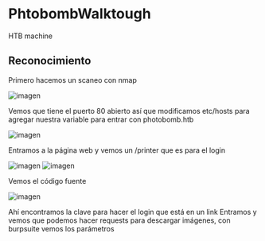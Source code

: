 # PhtobombWalktough

HTB machine

## Reconocimiento

Primero hacemos un scaneo con nmap

![imagen](https://github.com/Hamibubu/PhtobombWalktough/assets/108554878/40b3c9d9-373d-401d-ac1b-b08c6132e3d7)

Vemos que tiene el puerto 80 abierto así que modificamos etc/hosts para agregar nuestra variable para entrar con photobomb.htb

![imagen](https://github.com/Hamibubu/PhtobombWalktough/assets/108554878/e349dcc5-3a21-4eaf-aa87-7db31499584f)

Entramos a la página web y vemos un /printer que es para el login

![imagen](https://github.com/Hamibubu/PhtobombWalktough/assets/108554878/25eb6d63-8da4-40ae-a2c5-253e4fc8a7b9)
![imagen](https://github.com/Hamibubu/PhtobombWalktough/assets/108554878/7c17301c-e114-4a82-b41c-b94174c28bcc)

Vemos el código fuente

![imagen](https://github.com/Hamibubu/PhtobombWalktough/assets/108554878/dfe892a4-0336-4f04-8959-dd859d7198d2)

Ahí encontramos la clave para hacer el login que está en un link
Entramos y vemos que podemos hacer requests para descargar imágenes, con burpsuite vemos los parámetros
